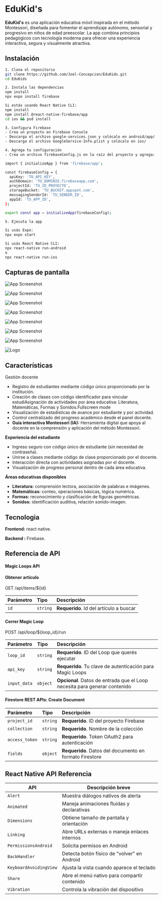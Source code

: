 
# EduKid's

**EduKid's** es una aplicación educativa móvil inspirada en el método Montessori, diseñada para fomentar el aprendizaje autónomo, sensorial y progresivo en niños de edad preescolar. La app combina principios pedagógicos con tecnología moderna para ofrecer una experiencia interactiva, segura y visualmente atractiva.

## Instalación

```bash
1. Clona el repositorio
git clone https://github.com/Joel-Concepcion/EduKids.git
cd EduKids

2. Instala las dependencias
npm install
npx expo install firebase

Si estás usando React Native CLI:
npm install
npm install @react-native-firebase/app
cd ios && pod install

3. Configura Firebase
- Crea un proyecto en Firebase Console
- Descarga el archivo google-services.json y colócalo en android/app/
- Descarga el archivo GoogleService-Info.plist y colócalo en ios/

4. Agrega tu configuración
- Crea un archivo firebaseConfig.js en la raíz del proyecto y agrega:

import { initializeApp } from 'firebase/app';

const firebaseConfig = {
  apiKey: 'TU_API_KEY',
  authDomain: 'TU_DOMINIO.firebaseapp.com',
  projectId: 'TU_ID_PROYECTO',
  storageBucket: 'TU_BUCKET.appspot.com',
  messagingSenderId: 'TU_SENDER_ID',
  appId: 'TU_APP_ID',
};

export const app = initializeApp(firebaseConfig);

5. Ejecuta la app

Si usás Expo:
npx expo start

Si usás React Native CLI:
npx react-native run-android
o
npx react-native run-ios
```
## Capturas de pantalla

![App Screenshot](src/assets/screenshot//Screenshot_2025-09-07-10-04-57-484_host.exp.exponent.jpg)

![App Screenshot](src/assets/screenshot//Screenshot_2025-09-07-10-05-02-733_host.exp.exponent.jpg)

![App Screenshot](src/assets/screenshot//iaima.jpg)

![App Screenshot](src/assets/screenshot//Screenshot_2025-09-07-10-05-14-770_host.exp.exponent.jpg)

![App Screenshot](src/assets/screenshot//Screenshot_2025-09-07-10-05-17-331_host.exp.exponent.jpg)

![App Screenshot](src/assets/screenshot//Screenshot_2025-09-07-10-05-26-116_host.exp.exponent.jpg)

![App Screenshot](src/assets/screenshot//Screenshot_2025-09-07-10-05-33-169_host.exp.exponent.jpg)


![Logo](src/assets//Logo.png)


## Características

Gestión docente
- Registro de estudiantes mediante código único proporcionado por la institución.
- Creación de clases con código identificador para vincular estudiAsignación de actividades por área educativa: Literatura, Matemáticas, Formas y Sonidos.Fullscreen mode
- Visualización de estadísticas de avance por estudiante y por actividad.
- Control centralizado del progreso académico desde el panel docente.
- **Guía interactiva Montessori (IA):** Herramienta digital que apoya al docente en la comprensión y aplicación del método Montessori.

**Experiencia del estudiante**
- Ingreso seguro con código único de estudiante (sin necesidad de contraseña).
- Unirse a clases mediante código de clase proporcionado por el docente.
- Interacción directa con actividades asignadas por el docente.
- Visualización de progreso personal dentro de cada área educativa.

**Áreas educativas disponibles**
- **Literatura:** comprensión lectora, asociación de palabras e imágenes.
- **Matemáticas:** conteo, operaciones básicas, lógica numérica.
- **Formas:** reconocimiento y clasificación de figuras geométricas.
- **Sonidos:** identificación auditiva, relación sonido-imagen.
## Tecnologia

**Frontend:** react native.

**Backend :** Firebase.


## Referencia de API
#### Magic Loops API
#### Obtener artículo

  GET /api/items/${id}

| Parámetro | Tipo     | Descripción                       |
| :-------- | :------- | :-------------------------------- |
| `id`      | `string` | **Requerido**. Id del artículo a buscar|

#### Correr Magic Loop

  POST /api/loop/${loop_id}/run

| Parámetro     | Tipo     | Descripción                                                                 |
| :------------ | :------- | :-------------------------------------------------------------------------- |
| `loop_id`     | `string` | **Requerido**. ID del Loop que querés ejecutar                               |
| `api_key`     | `string` | **Requerido**. Tu clave de autenticación para Magic Loops                    |
| `input_data`  | `object` | **Opcional**. Datos de entrada que el Loop necesita para generar contenido  |

#### Firestore REST APIs: Create Document

| Parámetro       | Tipo     | Descripción                                 |
| :-------------- | :------- | :------------------------------------------ |
| `project_id`    | `string` | **Requerido**. ID del proyecto Firebase      |
| `collection`    | `string` | **Requerido**. Nombre de la colección        |
| `access_token`  | `string` | **Requerido**. Token OAuth2 para autenticación |
| `fields`        | `object` | **Requerido**. Datos del documento en formato Firestore |

## React Native API Referencia

| API                  | Descripción breve                                      |
|----------------------|--------------------------------------------------------|
| `Alert`              | Muestra diálogos nativos de alerta                     |
| `Animated`           | Maneja animaciones fluidas y declarativas              |
| `Dimensions`         | Obtiene tamaño de pantalla y orientación               |
| `Linking`            | Abre URLs externas o maneja enlaces internos           |
| `PermissionsAndroid` | Solicita permisos en Android                           |
| `BackHandler`        | Detecta botón físico de "volver" en Android            |
| `KeyboardAvoidingView` | Ajusta la vista cuando aparece el teclado            |
| `Share`              | Abre el menú nativo para compartir contenido           |
| `Vibration`          | Controla la vibración del dispositivo                  |
